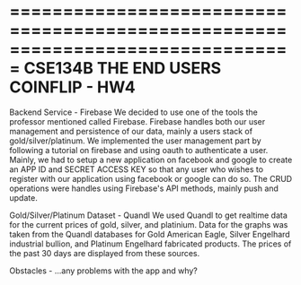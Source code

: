 
===============================================================================
                             CSE134B THE END USERS
                               COINFLIP - HW4
===============================================================================

Backend Service - Firebase
	We decided to use one of the tools the professor mentioned called Firebase. 
	Firebase handles both our user management and persistence of our data, mainly
	a users stack of gold/silver/platinum. We implemented the user management part
	by following a tutorial on firebase and using oauth to authenticate a user. 
	Mainly, we had to setup a new application on facebook and google to create an 
	APP ID and SECRET ACCESS KEY so that any user who wishes to register with our 
	application using facebook or google can do so. The CRUD operations were handles
	using Firebase's API methods, mainly push and update.

Gold/Silver/Platinum Dataset - Quandl
	We used Quandl to get realtime data for the current prices of gold, silver, and platinium. Data for the graphs was taken from the Quandl databases for Gold American 
	Eagle, Silver Engelhard industrial bullion, and Platinum Engelhard fabricated 
	products. The prices of the past 30 days are displayed from these sources.

Obstacles - 
	...any problems with the app and why?
